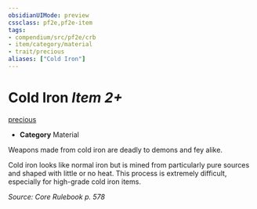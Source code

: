 ```yaml
---
obsidianUIMode: preview
cssclass: pf2e,pf2e-item
tags:
- compendium/src/pf2e/crb
- item/category/material
- trait/precious
aliases: ["Cold Iron"]
---
```

# Cold Iron *Item 2+*  
[precious](/rules/traits/precious.md)  

- **Category** Material

Weapons made from cold iron are deadly to demons and fey alike.

Cold iron looks like normal iron but is mined from particularly pure sources and shaped with little or no heat. This process is extremely difficult, especially for high-grade cold iron items.


*Source: Core Rulebook p. 578*